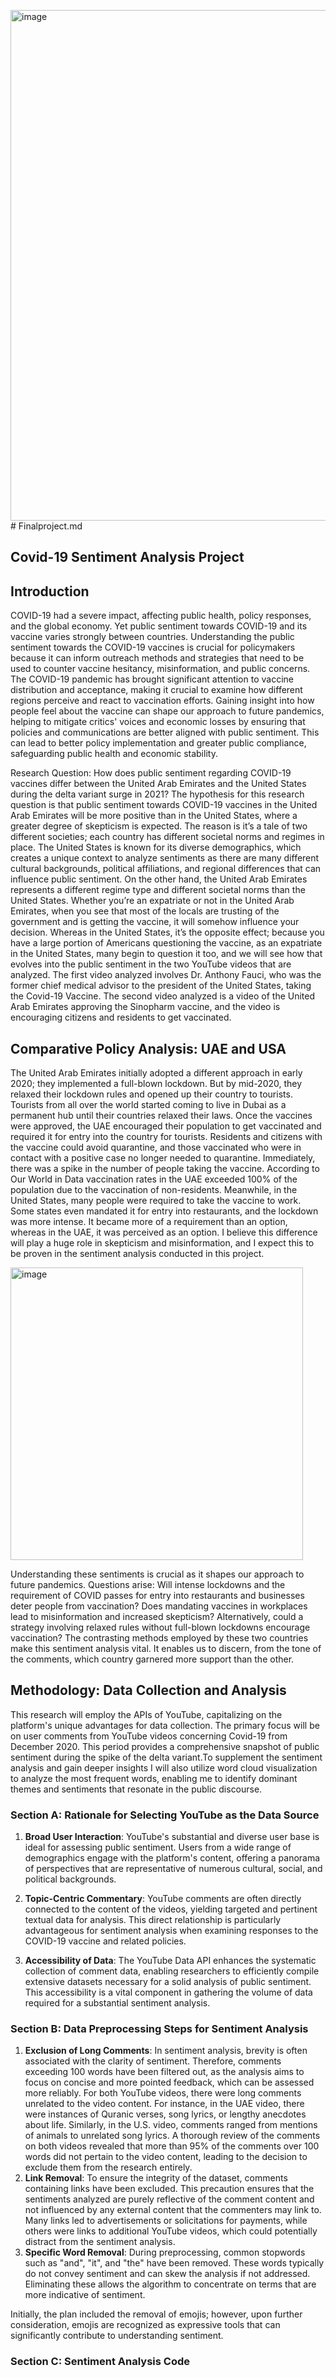 <img width="817" alt="image" src="https://github.com/mosalah2126/Finalproject.md/assets/144922510/79132539-3685-47fc-8762-aa4411dcbb39"># Finalproject.md
## Covid-19 Sentiment Analysis Project 
## Introduction
COVID-19 had a severe impact, affecting public health, policy responses, and the global economy. Yet public sentiment towards COVID-19 and its vaccine varies strongly between countries. Understanding the public sentiment towards the COVID-19 vaccines is crucial for policymakers because it can inform outreach methods and strategies that need to be used to counter vaccine hesitancy, misinformation, and public concerns. The COVID-19 pandemic has brought significant attention to vaccine distribution and acceptance, making it crucial to examine how different regions perceive and react to vaccination efforts. Gaining insight into how people feel about the vaccine can shape our approach to future pandemics, helping to mitigate critics' voices and economic losses by ensuring that policies and communications are better aligned with public sentiment. This can lead to better policy implementation and greater public compliance, safeguarding public health and economic stability.

Research Question: How does public sentiment regarding COVID-19 vaccines differ between the United Arab Emirates and the United States during the delta variant surge in 2021? The hypothesis for this research question is that public sentiment towards COVID-19 vaccines in the United Arab Emirates will be more positive than in the United States, where a greater degree of skepticism is expected. The reason is it’s a tale of two different societies; each country has different societal norms and regimes in place. The United States is known for its diverse demographics, which creates a unique context to analyze sentiments as there are many different cultural backgrounds, political affiliations, and regional differences that can influence public sentiment. On the other hand, the United Arab Emirates represents a different regime type and different societal norms than the United States. Whether you’re an expatriate or not in the United Arab Emirates, when you see that most of the locals are trusting of the government and is getting the vaccine, it will somehow influence your decision. Whereas in the United States, it’s the opposite effect; because you have a large portion of Americans questioning the vaccine, as an expatriate in the United States, many begin to question it too, and we will see how that evolves into the public sentiment in the two YouTube videos that are analyzed. The first video analyzed involves Dr. Anthony Fauci, who was the former chief medical advisor to the president of the United States, taking the Covid-19 Vaccine. The second video analyzed is a video of the United Arab Emirates approving the Sinopharm vaccine, and the video is encouraging citizens and residents to get vaccinated.

## Comparative Policy Analysis: UAE and USA
The United Arab Emirates initially adopted a different approach in early 2020; they implemented a full-blown lockdown. But by mid-2020, they relaxed their lockdown rules and opened up their country to tourists. Tourists from all over the world started coming to live in Dubai as a permanent hub until their countries relaxed their laws. Once the vaccines were approved, the UAE encouraged their population to get vaccinated and required it for entry into the country for tourists. Residents and citizens with the vaccine could avoid quarantine, and those vaccinated who were in contact with a positive case no longer needed to quarantine. Immediately, there was a spike in the number of people taking the vaccine. According to Our World in Data vaccination rates in the UAE exceeded 100% of the population due to the vaccination of non-residents. Meanwhile, in the United States, many people were required to take the vaccine to work. Some states even mandated it for entry into restaurants, and the lockdown was more intense. It became more of a requirement than an option, whereas in the UAE, it was perceived as an option. I believe this difference will play a huge role in skepticism and misinformation, and I expect this to be proven in the sentiment analysis conducted in this project.


<img width="468" alt="image" src="https://github.com/mosalah2126/Finalproject.md/assets/144922510/a8962fe6-551b-44b3-8179-0f39290a1c03">



Understanding these sentiments is crucial as it shapes our approach to future pandemics. Questions arise: Will intense lockdowns and the requirement of COVID passes for entry into restaurants and businesses deter people from vaccination? Does mandating vaccines in workplaces lead to misinformation and increased skepticism? Alternatively, could a strategy involving relaxed rules without full-blown lockdowns encourage vaccination? The contrasting methods employed by these two countries make this sentiment analysis vital. It enables us to discern, from the tone of the comments, which country garnered more support than the other.

## Methodology: Data Collection and Analysis
This research will employ the APIs of YouTube, capitalizing on the platform's unique advantages for data collection. The primary focus will be on user comments from YouTube videos concerning Covid-19 from December 2020. This period provides a comprehensive snapshot of public sentiment during the spike of the delta variant.To supplement the sentiment analysis and gain deeper insights I will also utilize word cloud visualization to analyze the most frequent words, enabling me to identify dominant themes and sentiments that resonate in the public discourse.
### Section A: Rationale for Selecting YouTube as the Data Source

1. **Broad User Interaction**: YouTube's substantial and diverse user base is ideal for assessing public sentiment. Users from a wide range of demographics engage with the platform's content, offering a panorama of perspectives that are representative of numerous cultural, social, and political backgrounds.

2. **Topic-Centric Commentary**: YouTube comments are often directly connected to the content of the videos, yielding targeted and pertinent textual data for analysis. This direct relationship is particularly advantageous for sentiment analysis when examining responses to the COVID-19 vaccine and related policies.

3. **Accessibility of Data**: The YouTube Data API enhances the systematic collection of comment data, enabling researchers to efficiently compile extensive datasets necessary for a solid analysis of public sentiment. This accessibility is a vital component in gathering the volume of data required for a substantial sentiment analysis.

### Section B: Data Preprocessing Steps for Sentiment Analysis
1. **Exclusion of Long Comments**: In sentiment analysis, brevity is often associated with the clarity of sentiment. Therefore, comments exceeding 100 words have been filtered out, as the analysis aims to focus on concise and more pointed feedback, which can be assessed more reliably. For both YouTube videos, there were long comments unrelated to the video content. For instance, in the UAE video, there were instances of Quranic verses, song lyrics, or lengthy anecdotes about life. Similarly, in the U.S. video, comments ranged from mentions of animals to unrelated song lyrics. A thorough review of the comments on both videos revealed that more than 95% of the comments over 100 words did not pertain to the video content, leading to the decision to exclude them from the research entirely.
2. **Link Removal**: To ensure the integrity of the dataset, comments containing links have been excluded. This precaution ensures that the sentiments analyzed are purely reflective of the comment content and not influenced by any external content that the commenters may link to. Many links led to advertisements or solicitations for payments, while others were links to additional YouTube videos, which could potentially distract from the sentiment analysis.
3. **Specific Word Removal**: During preprocessing, common stopwords such as "and", "it", and "the" have been removed. These words typically do not convey sentiment and can skew the analysis if not addressed. Eliminating these allows the algorithm to concentrate on terms that are more indicative of sentiment.

Initially, the plan included the removal of emojis; however, upon further consideration, emojis are recognized as expressive tools that can significantly contribute to understanding sentiment. 

### Section C: Sentiment Analysis Code


